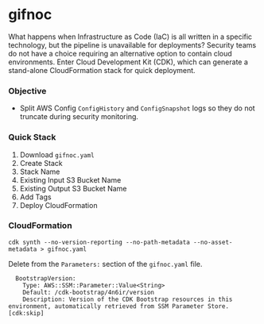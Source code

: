 # gifnoc

What happens when Infrastructure as Code (IaC) is all written in a specific technology, but the pipeline is unavailable for deployments? Security teams do not have a choice requiring an alternative option to contain cloud environments. Enter Cloud Development Kit (CDK), which can generate a stand-alone CloudFormation stack for quick deployment.

### Objective

- Split AWS Config ```ConfigHistory``` and ```ConfigSnapshot``` logs so they do not truncate during security monitoring.

### Quick Stack

1. Download ```gifnoc.yaml```
2. Create Stack
3. Stack Name
4. Existing Input S3 Bucket Name
5. Existing Output S3 Bucket Name
6. Add Tags
7. Deploy CloudFormation

### CloudFormation

```
cdk synth --no-version-reporting --no-path-metadata --no-asset-metadata > gifnoc.yaml
```

Delete from the ```Parameters:``` section of the ```gifnoc.yaml``` file.

```
  BootstrapVersion:
    Type: AWS::SSM::Parameter::Value<String>
    Default: /cdk-bootstrap/4n6ir/version
    Description: Version of the CDK Bootstrap resources in this environment, automatically retrieved from SSM Parameter Store. [cdk:skip]
```